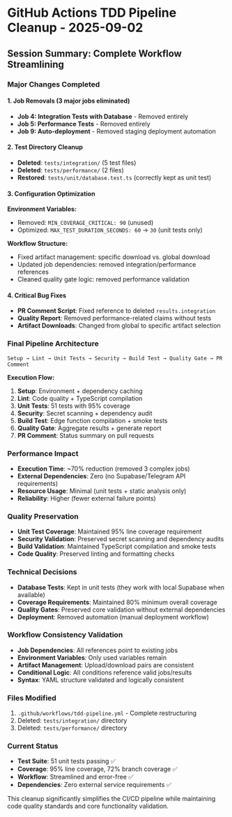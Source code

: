 # GitHub Actions TDD Pipeline Cleanup - 2025-09-02

## Session Summary: Complete Workflow Streamlining

### Major Changes Completed

#### 1. Job Removals (3 major jobs eliminated)
- **Job 4: Integration Tests with Database** - Removed entirely
- **Job 5: Performance Tests** - Removed entirely  
- **Job 9: Auto-deployment** - Removed staging deployment automation

#### 2. Test Directory Cleanup
- **Deleted**: `tests/integration/` (5 test files)
- **Deleted**: `tests/performance/` (2 files)
- **Restored**: `tests/unit/database.test.ts` (correctly kept as unit test)

#### 3. Configuration Optimization

**Environment Variables:**
- Removed: `MIN_COVERAGE_CRITICAL: 90` (unused)
- Optimized: `MAX_TEST_DURATION_SECONDS: 60` → `30` (unit tests only)

**Workflow Structure:**
- Fixed artifact management: specific download vs. global download
- Updated job dependencies: removed integration/performance references
- Cleaned quality gate logic: removed performance validation

#### 4. Critical Bug Fixes
- **PR Comment Script**: Fixed reference to deleted `results.integration`
- **Quality Report**: Removed performance-related claims without tests
- **Artifact Downloads**: Changed from global to specific artifact selection

### Final Pipeline Architecture

```
Setup → Lint → Unit Tests → Security → Build Test → Quality Gate → PR Comment
```

**Execution Flow:**
1. **Setup**: Environment + dependency caching
2. **Lint**: Code quality + TypeScript compilation  
3. **Unit Tests**: 51 tests with 95% coverage
4. **Security**: Secret scanning + dependency audit
5. **Build Test**: Edge function compilation + smoke tests
6. **Quality Gate**: Aggregate results + generate report
7. **PR Comment**: Status summary on pull requests

### Performance Impact
- **Execution Time**: ~70% reduction (removed 3 complex jobs)
- **External Dependencies**: Zero (no Supabase/Telegram API requirements)
- **Resource Usage**: Minimal (unit tests + static analysis only)
- **Reliability**: Higher (fewer external failure points)

### Quality Preservation
- **Unit Test Coverage**: Maintained 95% line coverage requirement
- **Security Validation**: Preserved secret scanning and dependency audits
- **Build Validation**: Maintained TypeScript compilation and smoke tests
- **Code Quality**: Preserved linting and formatting checks

### Technical Decisions
- **Database Tests**: Kept in unit tests (they work with local Supabase when available)
- **Coverage Requirements**: Maintained 80% minimum overall coverage
- **Quality Gates**: Preserved core validation without external dependencies
- **Deployment**: Removed automation (manual deployment workflow)

### Workflow Consistency Validation
- **Job Dependencies**: All references point to existing jobs
- **Environment Variables**: Only used variables remain
- **Artifact Management**: Upload/download pairs are consistent
- **Conditional Logic**: All conditions reference valid jobs/results
- **Syntax**: YAML structure validated and logically consistent

### Files Modified
1. `.github/workflows/tdd-pipeline.yml` - Complete restructuring
2. Deleted: `tests/integration/` directory
3. Deleted: `tests/performance/` directory

### Current Status
- **Test Suite**: 51 unit tests passing ✅
- **Coverage**: 95% line coverage, 72% branch coverage ✅
- **Workflow**: Streamlined and error-free ✅
- **Dependencies**: Zero external service requirements ✅

This cleanup significantly simplifies the CI/CD pipeline while maintaining code quality standards and core functionality validation.